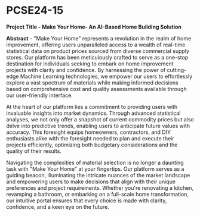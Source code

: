 # PCSE24-15

 **Project Title - Make Your Home- An AI-Based Home Building Solution**

**Abstract** - 
"Make Your Home" represents a revolution in the realm of home improvement, offering users unparalleled access to a wealth of real-time statistical data on product prices sourced from diverse commercial supply stores. Our platform has been meticulously crafted to serve as a one-stop destination for individuals seeking to embark on home improvement projects with clarity and confidence. By harnessing the power of cutting-edge Machine Learning technologies, we empower our users to effortlessly explore a vast spectrum of materials while making informed decisions based on comprehensive cost and quality assessments available through our
user-friendly interface.

At the heart of our platform lies a commitment to providing users with invaluable insights into market dynamics. Through advanced statistical analyses, we not only offer a snapshot of current commodity prices but also delve into predictive trends, enabling users to anticipate future values with accuracy. This foresight equips homeowners, contractors, and DIY enthusiasts alike with the foresight needed to plan 
and execute their projects efficiently, optimizing both budgetary considerations and the quality of their results.

Navigating the complexities of material selection is no longer a daunting task with "Make Your Home" at your fingertips. Our platform serves as a guiding beacon, illuminating the intricate nuances of the market landscape and empowering users to make decisions that align with their unique preferences and project requirements. Whether you're renovating a kitchen, revamping a bathroom, or embarking on a
full-scale home transformation, our intuitive portal ensures that every choice is made with clarity, confidence, and a keen eye on the future.

